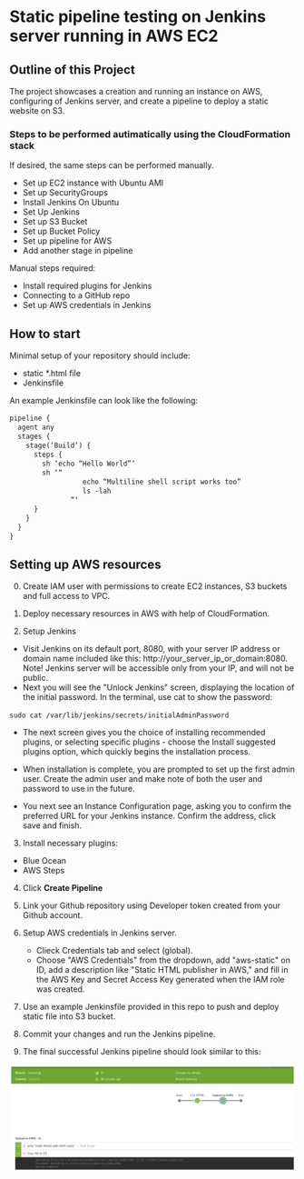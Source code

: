 # Static pipeline testing on Jenkins server running in AWS EC2

## Outline of this Project

The project showcases a creation and running an instance on AWS, configuring of Jenkins server, and create a pipeline to deploy a static website on S3.

### Steps to be performed autimatically using the CloudFormation stack

If desired, the same steps can be performed manually.

- Set up EC2 instance with Ubuntu AMI
- Set up SecurityGroups
- Install Jenkins On Ubuntu
- Set Up Jenkins
- Set up S3 Bucket
- Set up Bucket Policy
- Set up pipeline for AWS
- Add another stage in pipeline

Manual steps required:
- Install required plugins for Jenkins
- Connecting to a GitHub repo
- Set up AWS credentials in Jenkins

## How to start

Minimal setup of your repository should include:
 - static *.html file
 - Jenkinsfile
 
An example Jenkinsfile can look like the following:
```
pipeline {
  agent any 
  stages {
    stage(‘Build’) {
      steps {
        sh ‘echo “Hello World”’
        sh ‘“
                  echo “Multiline shell script works too”
                  ls -lah
               “‘
      }
    }
  }
}
```

## Setting up AWS resources

0. Create IAM user with permissions to create EC2 instances, S3 buckets and full access to VPC.

1. Deploy necessary resources in AWS with help of CloudFormation.

2. Setup Jenkins
  - Visit Jenkins on its default port, 8080, with your server IP address or domain name included like this: http://your_server_ip_or_domain:8080.
  Note! Jenkins server will be accessible only from your IP, and will not be public.
  - Next you will see the "Unlock Jenkins" screen, displaying the location of the initial password. In the terminal, use cat to show the password:
  
  `sudo cat /var/lib/jenkins/secrets/initialAdminPassword`
  
  - The next screen gives you the choice of installing recommended plugins, or selecting specific plugins - choose the Install suggested plugins option, which quickly begins the installation process.

 - When installation is complete, you are prompted to set up the first admin user. Create the admin user and make note of both the user and password to use in the future.

- You next see an Instance Configuration page, asking you to confirm the preferred URL for your Jenkins instance. Confirm the address, click save and finish.

3. Install necessary plugins: 
  - Blue Ocean 
  - AWS Steps

4. Click **Create Pipeline**

5. Link your Github repository using Developer token created from your Github account.

6. Setup AWS credentials in Jenkins server.
    - Clieck Credentials tab and select (global).
    - Choose "AWS Credentials" from the dropdown, add "aws-static" on ID, add a description like "Static HTML publisher in AWS," and fill in the AWS Key and Secret Access Key generated when the IAM role was created.
    
7. Use an example Jenkinsfile provided in this repo to push and deploy static file into S3 bucket.

8. Commit your changes and run the Jenkins pipeline.

8. The final successful Jenkins pipeline should look similar to this:

![Successfull Pipeline](/img/pipeline.png)
